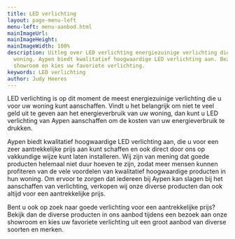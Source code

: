 ```yaml
---
title: LED verlichting
layout: page-menu-left
menu-left: menu-aanbod.html
mainImageUrl: 
mainImageHeight: 
mainImageWidth: 100%
description: Uitleg over LED verlichting energiezuinige verlichting die u voor uw
  woning. Aypen biedt kwalitatief hoogwaardige LED verlichting aan. Bezoek aan onze
  showroom en kies uw favoriete verlichting.
keywords: LED verlichting
author: Judy Heeres
---
```


LED verlichting is op dit moment de meest energiezuinige verlichting die u voor uw woning kunt aanschaffen. 
Vindt u het belangrijk om niet te veel geld uit te geven aan het energieverbruik van uw woning, 
dan kunt u LED verlichting van Aypen aanschaffen om de kosten van uw energieverbruik te drukken.

Aypen biedt kwalitatief hoogwaardige LED verlichting aan, die u voor een zeer aantrekkelijke prijs aan kunt 
schaffen en ook direct door ons op vakkundige wijze kunt laten installeren. Wij zijn van mening dat goede producten
helemaal niet duur hoeven te zijn, zodat meer mensen kunnen profiteren van de vele voordelen van kwalitatief 
hoogwaardige producten in hun woning. Om ervoor te zorgen dat iedereen bij Aypen kan slagen bij het aanschaffen 
van verlichting, verkopen wij onze diverse producten dan ook altijd voor een aantrekkelijke prijs.

Bent u ook op zoek naar goede verlichting voor een aantrekkelijke prijs? Bekijk dan de diverse producten 
in ons aanbod tijdens een bezoek aan onze showroom en kies uw favoriete verlichting uit een groot aanbod 
van diverse soorten en merken.
